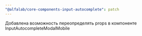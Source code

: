 ```yaml
---
"@alfalab/core-components-input-autocomplete": patch
---
```


Добавлена возможность переопределять props в компоненте InputAutocompleteModalMobile
